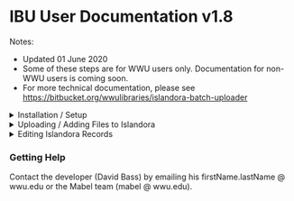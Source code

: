 # IBU User Documentation v1.8

Notes:
- Updated 01 June 2020
- Some of these steps are for WWU users only.  Documentation for non-WWU users is coming soon.
- For more technical documentation, please see https://bitbucket.org/wwulibraries/islandora-batch-uploader

<details>
<summary>Installation / Setup</summary>

- [ ] Download from https://mabel.wwu.edu/ibu
- [ ] Connect to VPN (remotevpn.wwu.edu or securevpn.wwu.edu)
- [ ] Double-click the setup file
- [ ] If you encounter a warning/error screen:
    - macOS
        - [ ] if you see an "Unidentified publisher" message, cancel and right-click on the icon and click "Open".
    - Windows
        - [ ] if you see something like "Windows protected your PC".  Click "More Info" and then "Run Anyway" to proceed. 
        - ![Windows screenshot](img/windows-open-anyway.png)
- Configuration / setup ('gear' icon lower left corner) ![config screen](img/00-configuration.png)
    - [ ] if @ WWU, click the "Use Default Values" button
    - [ ] add the API keys you were given
    - [ ] click on the Eye (icon) in the top-right corner to see the hidden values
    - [ ] enter your email address, username and password and try to login
        - if you encounter a problem, close IBU and make sure you're connected to the VPN (if you are off-campus, using WiFi, or using IBU inside of a virtual machine) and then try again.
</details>

<details>
<summary>Uploading / Adding Files to Islandora</summary>

## Welcome (step 1 of 4)
- [ ] From the Welcome screen, click "Upload" ![welcome screen](img/01-welcome.png)
- [ ] Select "Owner" ![upload screen](img/02-owner-target.png)
  - Which organization on campus "owns" this file?  Who was it commissioned for?
- [ ] Choose or create "Virtual Target Collection"
  - Nerd alert: this is not a true Islandora Collection; it's a virtual collection created using Drupal Taxonomies and Views.
  - You will not be able to change the Owner or Target Collection on the next screen (Batch Description), but you can change the Target Collection on the Details screen (the last step of the process).
  - If you are creating a new Virtual Target Collection, you will be prompted to choose a thumbnail on the next screen.
- [ ] Access (Public or Restricted)
    - Please choose Public whenever possible.  Only Public view configurations are currently available on the Mabel website (as of 01 June 2020).
- [ ] Facial Recognition option
    - Note: if checked, IBU uses Clarifai to attempt to find faces in each photo, and will also try to suggest the name of the person in the event they've been tagged before.  All of that will be visible on the last (Details) page, but will not appear on the next screen.  
    - If you don't check this option, you can always just add a person's name as a custom tag or in the Abstract.
- [ ] Drag and drop files to begin upload process
    - <details>
        <summary>Notes</summary>

        - Start with small batches, and work your way to larger batches to make sure things are working first.
        - Make sure you have the files to upload on your local device (not a remote/network drive)
        - You should hear a "finger pop" sound when all of the files have been uploaded and ingested.
        - File formats processed by MABEL
            - Tested in IBU
                - tif
                - tiff
                - jpeg
                - jpg
                - png
                - pdf 
                - mp4
                - mov
                    - note: IBU converts .mov files to .mp4 to make them web-friendly, so additional processing time will be required.
            - Not yet tested in IBU
                - gif
                - mp3
                - jp2 
                - oga
                - ogg
                - flac
                - wav
                - m4v
                - mkv
                - mpeg
                - mpe
                - mpg
                - qt
                - ogv
            - Format-specific notes:
                - Still Images
                    - Please use the highest-quality (largest resolution) version you have.  Web-friendly thumbnails will be automatically generated.  Low-resolution files will generate a warning as shown in the following screenshot: ![low resolution screenshot](img/low-res-warning.png) 
                    - Recommended format: TIF
                        - .tiff files use the large-image viewer in MABEL, which has zoom and pan, and will eventually offer other features such as a tour/exhibit feature.
                    - Tiff and JPG formats can store GPS metadata, and that will be shown the the Details page if it exists.
                    - IBU features only available to this format are indicated below by "*img"
                - Video
                    - IBU features only available to this format are indicated below by "*vid"
                - PDF
                    - IBU features only available to this format are indicated below by "*pdf"
        </details>

## Batch Description (step 2 of 4) ![screenshot of batch description interface](img/batch-description.png)
- [ ] Nothing is required in this interface, although it can save you time in the next screen if any of the values are the same for all files.
- [ ] Check the "Auto Increment" field to add consecutive numbers after each title (My Photo 1, My Photo 2, etc...).  
- [ ] Adjust the "Tag Filter" percentage to show/hide Clarifai concepts
- [ ] Adjust the "Group" slider to cluster images based on their similarity
    - if you see a yellow warning, that means that some of the thumbnails are not show.  Adjust the slider until they all appear.
- [ ] Adjust the "Zoom" slider to make the thumbnails larger or smaller
- [ ] Notice "Uploaded %" and "Ingest %".  Ideally, wait until both are at 100% before proceeding.  The overall upload and ingest progress meters are on the left toolbar.
- [ ] Occasionally an ingest error will occur. One way to discover this is that the ingest progress meter (in the left sidebar) never reaches 100%. Look through the list of files for an "ingest error - retry" notification as shown in the following screenshot: ![Retry feature](img/ingest-error-retry.png)
  - [ ] If Retry does not fix the problem, you may need to remove the file from the list by clicking on the Trash can icon.  
    - Please note: that if you remove a file from the upload list, it doesn't yet adjust the upload or ingest progress percentages, so when you go to publish, you may encounter a warning about one of those not being 100%.  In that case, just override the warning and continue with publishing.  That will be fixed in a future version.
  - TODO
    - include removed file(s) in email receipt to help user know which ones they need to try again later.

## Detail Mode (step 3 of 4)
![screenshot of Detail mode interface](img/detail-mode.png)
  - [ ] required fields (indicated by a *)
      - Title
      - Release Form
      - at least one "tag" of any kind
  - [ ] Copy / Force-Copy ![screenshot of Copy/Force-Copy](img/copy-force-copy.png)
      - [ ] Copy
        - [ ] Copy this value into the other files, but do not overwrite an existing values
      - [ ] Force-Copy
        - [ ] Copy this value into the other files, and overwrite any existing values
  - [ ] Release Notes
      - optional, internal (non-public) note about the permissions or release form.  You might consider adding the URL or the location of the signed release form here.
  - [ ] Title and Abstract > Suggested Captions
      - come from 3 sources:
          - the filename (stripped of some characters)
          - Microsoft AI (photos only)
          - Date Created (if defined, tries to find matches in the University calendar)
  - [ ] WWU Places
      - if you do not see any checkboxes, click the Eyecon to show more.  Click a place to confirm that the photo represents it, which will add a tag to the metadata, and also train the AI system to identify it automatically in the future.
  - [ ] People
      - if you checked the "Facial Recognition" box on the Welcome screen, you may see up to 5 faces listed here.  Choose or enter the name if you want to train it.  If you do not want to use Facial Recognition, you can always add the names to the Abstract, Title or "Add Your Own Tags".
  - [ ] Duplicate detection (v1.8)
      - if IBU can find a duplicate in MABEL, you will see a warning here.  To avoid duplicating the file, just click the Trash icon (lower-right corner) to remove this file from IBU.
      - It only finds "public" files
      - TODO: add a slider to adjust the sensitivity of the matching process. 
  - [ ] Notes:
      - you can click "Back", but be aware that anything you do on the previous (Batch summary) page may overwrite what you did on the Details page, so use this with caution.

## Confirmation Page (step 4 of 4)
![screenshot of the confirmation page](img/publishing-complete.png)
- [ ] This page confirms that publishing has finished, and if your email address and email API key are in the Settings/Configuration, you should receive an email receipt.  Please check the Junk/Spam/Clutter folder if you do not see the message within a minute or two.
- [ ] To upload or edit more files, click "Start Over" or close IBU and open it again.

</details>  

<details>
<summary>Editing Islandora Records</summary>

From the Welcome screen, click "Edit":
![welcome screen](img/01-welcome.png)
- [ ] Enter IDs of records to edit
  - edit each record as you normally would
  - known issues (v1.8):
      - you cannot change the "Owner"
      - you can change the "Target Collection", but you cannot add one from this screen (yet) 
      - the copy/force copy feature has not been added to the "Target Collection" field yet.
- [ ] Publish, and if you've entered your email address and the email service API key into the Settings/Configuration, look for the email receipt (check Clutter/Junk folders)
</details>  

### Getting Help
Contact the developer (David Bass) by emailing his firstName.lastName @ wwu.edu or the Mabel team (mabel @  wwu.edu).